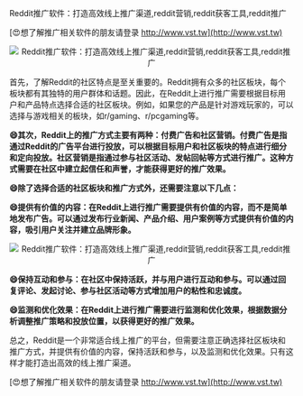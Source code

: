 Reddit推广软件：打造高效线上推广渠道,reddit营销,reddit获客工具,reddit推广

[😍想了解推广相关软件的朋友请登录 http://www.vst.tw](http://www.vst.tw)

 <center><img src="https://vst.tw/MP4/tuiguang/png/8.png" alt="Reddit推广软件：打造高效线上推广渠道,reddit营销,reddit获客工具,reddit推广"></center>

首先，了解Reddit的社区特点是至关重要的。Reddit拥有众多的社区板块，每个板块都有其独特的用户群体和话题。因此，在Reddit上进行推广需要根据目标用户和产品特点选择合适的社区板块。例如，如果您的产品是针对游戏玩家的，可以选择与游戏相关的板块，如r/gaming、r/pcgaming等。

**😄其次，Reddit上的推广方式主要有两种：付费广告和社区营销。付费广告是指通过Reddit的广告平台进行投放，可以根据目标用户和社区板块的特点进行细分和定向投放。社区营销是指通过参与社区活动、发帖回帖等方式进行推广。这种方式需要在社区中建立起信任和声誉，才能获得更好的推广效果。**

**😄除了选择合适的社区板块和推广方式外，还需要注意以下几点：**

**😄提供有价值的内容：在Reddit上进行推广需要提供有价值的内容，而不是简单地发布广告。可以通过发布行业新闻、产品介绍、用户案例等方式提供有价值的内容，吸引用户关注并建立品牌形象。**

 <center><img src="https://vst.tw/MP4/tuiguang/png/6.png" alt="Reddit推广软件：打造高效线上推广渠道,reddit营销,reddit获客工具,reddit推广"></center>

**😄保持互动和参与：在社区中保持活跃，并与用户进行互动和参与。可以通过回复评论、发起讨论、参与社区活动等方式增加用户的粘性和忠诚度。**

**😄监测和优化效果：在Reddit上进行推广需要进行监测和优化效果，根据数据分析调整推广策略和投放位置，以获得更好的推广效果。**

总之，Reddit是一个非常适合线上推广的平台，但需要注意正确选择社区板块和推广方式，并提供有价值的内容，保持活跃和参与，以及监测和优化效果。只有这样才能打造出高效的线上推广渠道。

[😍想了解推广相关软件的朋友请登录 http://www.vst.tw](http://www.vst.tw)



